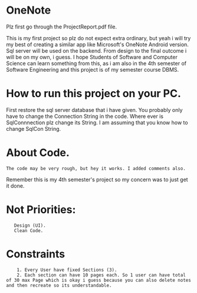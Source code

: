 # OneNote

Plz first go through the ProjectReport.pdf file.

This is my first project so plz do not expect extra ordinary, but yeah i will try my best of creating a similar app like Microsoft's OneNote Android version. 
Sql server will be used on the backend.
From design to the final outcome i will be on my own, i guess.
I hope Students of Software and Computer Science can learn something from this, as i am also in the 4th semester of Software Engineering and this project is of my semester course DBMS. 


# How to run this project on your PC.
First restore the sql server database that i have given.
You probably only have to change the Connection String in the code.
Where ever is SqlConnnection plz change its String.
I am assuming that you know how to change SqlCon String.


# About Code.
    The code may be very rough, but hey it works. I added comments also.
Remember this is my 4th semester's project so my concern was to just get it done.

# Not Priorities: 
       Design (UI).
       Clean Code.
          
          
# Constraints
        1. Every User have fixed Sections (3).
        2. Each section can have 10 pages each. So 1 user can have total of 30 max Page which is okay i guess because you can also delete notes and then recreate so its understandable.
